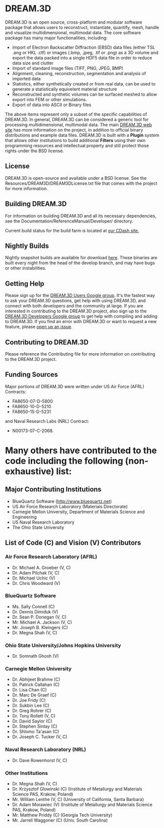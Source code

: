 # DREAM.3D  #

DREAM.3D is an open source, cross-platform and modular software package that allows users to reconstruct, instantiate, quantify, mesh, handle and visualize multidimensional, multimodal data. The core software package has many major functionalities, including:

+ Import of Electron Backscatter Diffraction (EBSD) data files (either TSL .ang or HKL .ctf) or images (.bmp, .jpeg, .tif or .png) as a 3D volume and export the data packed into a single HDF5 data file in order to reduce data size and clutter
+ Import of standard image files (TIFF, PNG, JPEG, BMP)
+ Alignment, cleaning, reconstruction, segmentation and analysis of imported data
+ Statistics, either synthetically created or from real data, can be used to generate a statistically equivelent material structure
+ Reconstructed and synthetic volumes can be surfaced meshed to allow export into FEM or other simulations.
+ Export of data into ASCII or Binary files

The above items represent only a subset of the specific capabilities of DREAM.3D.  In general, DREAM.3D can be considered a generic tool for processing multidimensional, multimodal data. The main [DREAM.3D web site](http://dream3d.bluequartz.net) has more information on the project, in addition to official binary distributions and example data files. DREAM.3D is built with a **Plugin** system that allows other institutions to build additional **Filters** using their own programming resources and intellectual property and still protect those rights under the BSD license.

## License ##
DREAM.3D is open-source and available under a BSD license. See the Resources/DREAM3D/DREAM3DLicense.txt file that comes with the project for more information.

## Building DREAM.3D ##
For information on building DREAM.3D and all its necessary dependencies, see the Documentation/ReferenceManual/Developer/ directory.

Current build status for the build farm is located at [our CDash site.](http://my.cdash.org/index.php?project=DREAM3D)

## Nightly Builds ##
Nightly snapshot builds are available for download [here](http://dream3d.bluequartz.net/binaries/experimental/). These binaries are built every night from the head of the develop branch, and may have bugs or other instabilities.

## Getting Help ##
Please sign up for the [DREAM.3D Users Google group](https://groups.google.com/forum/?hl=en#!forum/dream3d-users). It's the fastest way to ask your DREAM.3D questions, get help with using DREAM.3D, and connect with both developers and the community at large.  If you are interested in contributing to the DREAM.3D project, also sign up to the <a href="https://groups.google.com/forum/?hl=en#!forum/dream3d-developers">DREAM.3D Developers Google group</a> to get help with compiling and adding to DREAM.3D. If you find an error with DREAM.3D or want to request a new feature, please [open up an issue](https://github.com/dream3d/DREAM3D/issues).

## Contributing to DREAM.3D ##
Please reference the Contributing file for more information on contributing to the DREAM.3D project.

## Funding Sources ##

Major portions of DREAM.3D were written under US Air Force (AFRL) Contracts:
+ FA8650-07-D-5800
+ FA8650-10-D-5210
+ FA8650-15-D-5231

and Naval Research Labs (NRL) Contract:
+ N00173-07-C-2068.

# Many others have contributed to the code including the following (non-exhaustive) list: #

## Major Contributing Institutions ##

+ BlueQuartz Software (http://www.bluequartz.net)
+ US Air Force Research Laboratory (Materials Directorate)
+ Carnegie Mellon University, Department of Materials Science and Engineering
+ US Naval Research Laboratory
+ The Ohio State University

## List of Code (C) and Vision (V) Contributors  ###

### Air Force Research Laboratory (AFRL) ###

+ Dr. Michael A. Groeber (V, C)
+ Dr. Adam Pilchak (V, C)
+ Dr. Michael Uchic (V)
+ Dr. Chris Woodward (V)

### BlueQuartz Software ###

+ Ms. Sally Connell (C)
+ Dr. Dennis Dimiduk (V)
+ Dr. Sean P. Donegan (V, C)
+ Mr. Michael A. Jackson (V, C)
+ Mr. Joseph B. Kleingers (C)
+ Dr. Megna Shah (V, C)


### Ohio State University/Johns Hopkins University ###

+ Dr. Somnath Ghosh (V)

### Carnegie Mellon University ###

+ Dr. Abhijeet Brahme (C)
+ Dr. Patrick Callahan (C)
+ Dr. Lisa Chan (C)
+ Dr. Marc De Graef (C)
+ Dr. Joe Fridy (C)
+ Dr. Sukbin Lee (C)
+ Dr. Greg Rohrer (C)
+ Dr. Tony Rollett (V, C)
+ Dr. David Saylor (C)
+ Dr. Stephen Sintay (C)
+ Dr. Shlomo Ta'asan (C)
+ Dr. Joseph C. Tucker (V, C)


### Naval Research Laboratory (NRL) ###

+ Dr. Dave Rowenhorst (V, C)

### Other Institutions ###

+ Dr. Megna Shah (V, C)
+ Dr. Krzysztof Glowinski (C) (Institute of Metallurgy and Materials Science PAS, Krakow, Poland)
+ Mr. William Lenthe (V, C) (University of California, Santa Barbara)
+ Dr. Adam Morawiec (V) (Institute of Metallurgy and Materials Science PAS, Krakow, Poland)
+ Mr. Matthew Priddy (C) (Georgia Tech University)
+ Mr. Jarrell Waggoner (C) (Univ. South Carolina)


